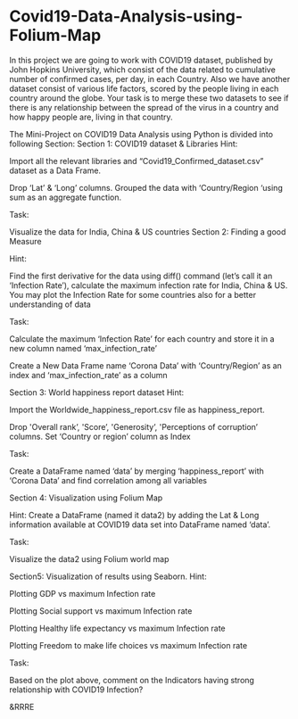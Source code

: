 # Covid19-Data-Analysis-using-Folium-Map

 
In this project we are going to work with COVID19 dataset, published by John Hopkins
University, which consist of the data related to cumulative number of confirmed cases, per
day, in each Country. Also we have another dataset consist of various life factors, scored by
the people living in each country around the globe. Your task is to merge these two
datasets to see if there is any relationship between the spread of the virus in a country
and how happy people are, living in that country.

The Mini-Project on COVID19 Data Analysis using Python is divided into following Section:
Section 1: COVID19 dataset & Libraries
Hint:

 Import all the relevant libraries and “Covid19_Confirmed_dataset.csv” dataset as a Data
Frame.

 Drop ‘Lat’ & ‘Long’ columns. Grouped the data with ‘Country/Region ‘using sum as an
aggregate function.

Task:

Visualize the data for India, China & US countries
Section 2: Finding a good Measure

Hint:

Find the first derivative for the data using diff() command (let’s call it an ‘Infection Rate’), calculate
the maximum infection rate for India, China & US. You may plot the Infection Rate for some
countries also for a better understanding of data

Task:

Calculate the maximum ‘Infection Rate’ for each country and store it in a new column named
‘max_infection_rate’

Create a New Data Frame name ‘Corona Data’ with ‘Country/Region’ as an index and
‘max_infection_rate’ as a column

Section 3: World happiness report dataset
Hint:

 Import the Worldwide_happiness_report.csv file as happiness_report.

  Drop 'Overall rank’, 'Score’, 'Generosity’, 'Perceptions of corruption’ columns. Set ‘Country
or region’ column as Index

Task:

Create a DataFrame named ‘data’ by merging ‘happiness_report’ with ‘Corona Data’ and find
correlation among all variables

Section 4: Visualization using Folium Map

Hint: Create a DataFrame (named it data2) by adding the Lat & Long information available at
COVID19 data set into DataFrame named ‘data’.

Task:

Visualize the data2 using Folium world map

Section5: Visualization of results using Seaborn.
Hint:

 Plotting GDP vs maximum Infection rate

 Plotting Social support vs maximum Infection rate

 Plotting Healthy life expectancy vs maximum Infection rate

 Plotting Freedom to make life choices vs maximum Infection rate

Task:

Based on the plot above, comment on the Indicators having strong relationship with COVID19
Infection?

&RRRE

 

 

